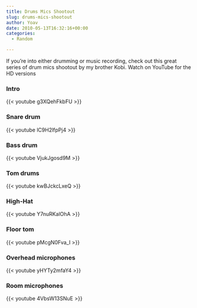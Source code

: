 ```yaml
---
title: Drums Mics Shootout
slug: drums-mics-shootout
author: Yoav
date: 2010-05-13T16:32:16+00:00
categories:
  - Random

---
```

If you&#8217;re into either drumming or music recording, check out this great series of drum mics shootout by my brother Kobi. Watch on YouTube for the HD versions

<!--more-->

### Intro

{{< youtube g3XQehFkbFU >}}

### Snare drum

{{< youtube lC9H2lfpPj4 >}}

### Bass drum

{{< youtube VjukJgosd9M >}}

### Tom drums

{{< youtube kwBJckcLxeQ >}}

### High-Hat

{{< youtube Y7nuRKalOhA >}}

### Floor tom

{{< youtube pMcgN0Fva_I >}}

### Overhead microphones

{{< youtube yHYTy2mfaY4 >}}

### Room microphones

{{< youtube 4VbsW13SNuE >}}